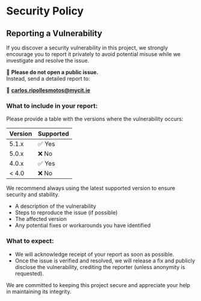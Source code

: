 # Security Policy

## Reporting a Vulnerability

If you discover a security vulnerability in this project, we strongly encourage you to report it privately to avoid potential misuse while we investigate and resolve the issue.

🔐 **Please do not open a public issue.**  
Instead, send a detailed report to:

📧 **carlos.ripollesmotos@mycit.ie** 

### What to include in your report:

Please provide a table with the versions where the vulnerability occurs:

| Version | Supported          |
| ------- | ------------------ |
| 5.1.x   | ✅ Yes              |
| 5.0.x   | ❌ No               |
| 4.0.x   | ✅ Yes              |
| < 4.0   | ❌ No               |

We recommend always using the latest supported version to ensure security and stability.

- A description of the vulnerability
- Steps to reproduce the issue (if possible)
- The affected version
- Any potential fixes or workarounds you have identified

### What to expect:
- We will acknowledge receipt of your report as soon as possible.
- Once the issue is verified and resolved, we will release a fix and publicly disclose the vulnerability, crediting the reporter (unless anonymity is requested).

We are committed to keeping this project secure and appreciate your help in maintaining its integrity.

